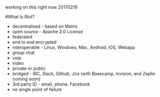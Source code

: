 working on this right now 20170219

#What Is Riot?
* decentralised - based on Matrix
* open source - Apache 2.0 License
* federated
* end to end encrypted
* interoperable - Linux, Windows, Mac, Android, iOS, Webapp
* group chat
* voip
* video
* private or public
* bridged - IRC, Slack, Github, Jira (with Basecamp, Invision, and Zeplin coming soon)
* 3rd party ID - email, phone, Facebook
* no single point of failure


